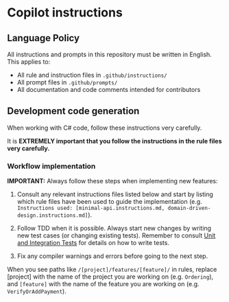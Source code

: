 # Copilot instructions

## Language Policy

All instructions and prompts in this repository must be written in English. This applies to:
- All rule and instruction files in `.github/instructions/`
- All prompt files in `.github/prompts/`
- All documentation and code comments intended for contributors

## Development code generation

When working with C# code, follow these instructions very carefully.

It is **EXTREMELY important that you follow the instructions in the rule files very carefully.**

### Workflow implementation

**IMPORTANT:** Always follow these steps when implementing new features:

1. Consult any relevant instructions files listed below and start by listing which rule files have been used to guide the implementation (e.g. `Instructions used: [minimal-api.instructions.md, domain-driven-design.instructions.md]`).

2. Follow TDD when it is possible. Always start new changes by writing new test cases (or changing existing tests).
   Remember to consult [Unit and Integration Tests](./instructions/unit-and-integration-tests.instructions.md) for details on how to write tests.


4. Fix any compiler warnings and errors before going to the next step.

When you see paths like `/[project]/features/[feature]/` in rules, replace [project] with the name of the project you are working on (e.g. `Ordering`), and `[feature]` with the name of the feature you are working on (e.g. `VerifyOrAddPayment`).